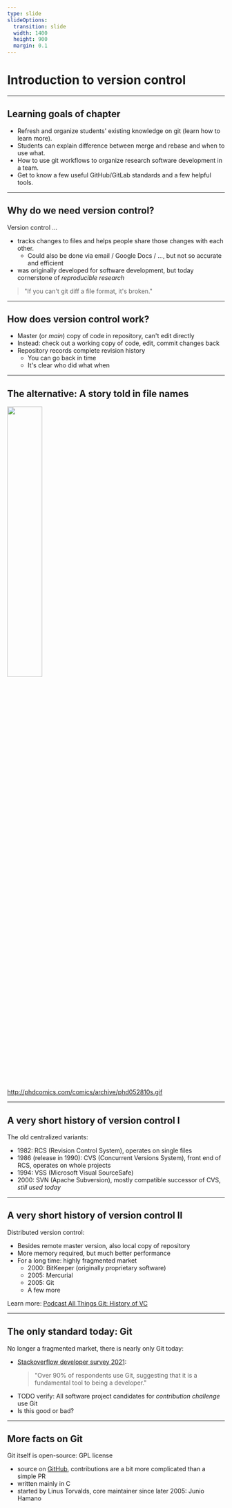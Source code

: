 ```yaml
---
type: slide
slideOptions:
  transition: slide
  width: 1400
  height: 900
  margin: 0.1
---
```


<style>
  .reveal p {
    text-align: left;
  }
  .reveal section h1 {
    color: orange;
  }
  .reveal section h2 {
    color: orange;
  }
</style>

# Introduction to version control


---

## Learning goals of chapter

- Refresh and organize students' existing knowledge on git (learn how to learn more).
- Students can explain difference between merge and rebase and when to use what.
- How to use git workflows to organize research software development in a team.
- Get to know a few useful GitHub/GitLab standards and a few helpful tools.

---

## Why do we need version control?

Version control ...

- tracks changes to files and helps people share those changes with each other.
  - Could also be done via email / Google Docs / ..., but not so accurate and efficient
- was originally developed for software development, but today cornerstone of *reproducible research*

> "If you can't git diff a file format, it's broken."

---

## How does version control work?

- Master (or *main*) copy of code in repository, can't edit directly
- Instead: check out a working copy of code, edit, commit changes back
- Repository records complete revision history
  - You can go back in time 
  - It's clear who did what when

---

## The alternative: A story told in file names
  
<img src="http://phdcomics.com/comics/archive/phd052810s.gif" width=40% style="margin-left:auto; margin-right:auto">
    
http://phdcomics.com/comics/archive/phd052810s.gif

---

## A very short history of version control I
    
The old centralized variants:

- 1982: RCS (Revision Control System), operates on single files
- 1986 (release in 1990): CVS (Concurrent Versions System), front end of RCS, operates on whole projects
- 1994: VSS (Microsoft Visual SourceSafe)
- 2000: SVN (Apache Subversion), mostly compatible successor of CVS, *still used today* 

---

## A very short history of version control II

Distributed version control:

- Besides remote master version, also local copy of repository 
- More memory required, but much better performance
- For a long time: highly fragmented market
  - 2000: BitKeeper (originally proprietary software)
  - 2005: Mercurial
  - 2005: Git
  - A few more

Learn more: [Podcast All Things Git: History of VC](https://www.allthingsgit.com/episodes/the_history_of_vc_with_eric_sink.html)

---

## The only standard today: Git 

No longer a fragmented market, there is nearly only Git today:
- [Stackoverflow developer survey 2021](https://insights.stackoverflow.com/survey/2021#technology-most-popular-technologies):
  > "Over 90% of respondents use Git, suggesting that it is a fundamental tool to being a developer."
- TODO verify: All software project candidates for *contribution challenge* use Git
- Is this good or bad?

---

## More facts on Git

Git itself is open-source: GPL license
  - source on [GitHub](https://github.com/git/git), contributions are a bit more complicated than a simple PR
  - written mainly in C
  - started by Linus Torvalds, core maintainer since later 2005: Junio Hamano

